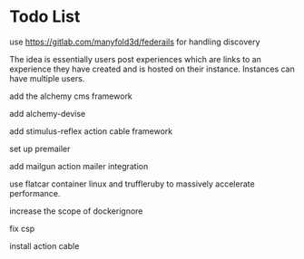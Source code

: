 # Todo List

use <https://gitlab.com/manyfold3d/federails> for handling discovery

The idea is essentially users post experiences which are links to an experience they have created and is hosted on their instance. Instances can have multiple users.

add the alchemy cms framework

add alchemy-devise

add stimulus-reflex action cable framework

set up premailer

add mailgun action mailer integration

use flatcar container linux and truffleruby to massively accelerate performance.

increase the scope of dockerignore

fix csp

install action cable
